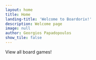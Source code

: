```yaml
---
layout: home
title: Home
landing-title: 'Welcome to Boardorix!'
description: Welcome page
image: null
author: Georgios Papadopoulos
show_tile: false
---
```


View all board games!